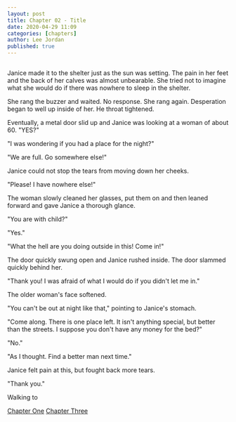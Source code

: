 ```yaml
---
layout: post
title: Chapter 02 - Title
date: 2020-04-29 11:09
categories: [chapters]
author: Lee Jordan
published: true
---
```


<h2></h2>

Janice made it to the shelter just as the sun was setting. The pain in her feet and the back of her calves was almost unbearable. She tried not to imagine what she would do if there was nowhere to sleep in the shelter.

She rang the buzzer and waited. No response. She rang again. Desperation began to well up inside of her. He throat tightened. 

Eventually, a metal door slid up and Janice was looking at a woman of about 60. "YES?"

"I was wondering if you had a place for the night?"

"We are full. Go somewhere else!"

Janice could not stop the tears from moving down her cheeks.

"Please! I have nowhere else!"

The woman slowly cleaned her glasses, put them on and then leaned forward and gave Janice a thorough glance.

"You are with child?"

"Yes."

"What the hell are you doing outside in this! Come in!"

The door quickly swung open and Janice rushed inside. The door slammed quickly behind her.

"Thank you! I was afraid of what I would do if you didn't let me in."

The older woman's face softened. 

"You can't be out at night like that," pointing to Janice's stomach. 

"Come along. There is one place left. It isn't anything special, but better than the streets. I suppose you don't have any money for the bed?"

"No."

"As I thought. Find a better man next time."

Janice felt pain at this, but fought back more tears.

"Thank you."

Walking to 

<div class="pagination">
    <a class="pagination-item older" href="https://therapy.geraldleejordan.com/chapter-01/">Chapter One</a>
      <a class="pagination-item newer" href="https://therapy.geraldleejordan.com/chapter-03/">Chapter Three</a>
</div>

